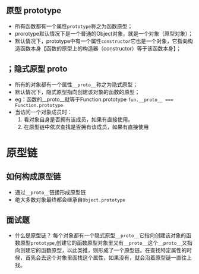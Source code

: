 
## 原型 prototype
+ 所有函数都有一个属性```prototype```称之为函数原型；
+ prorotype默认情况下是一个普通的Object对象，就是一个对象（原型对象）；
+ 默认情况下，prototype中有一个属性```constructor```它也是一个对象，它指向构造函数本身【函数的原型上的构造器（constructor）等于该函数本身】；

## ；隐式原型 __proto__
+ 所有的对象都有一个属性```__proto__```称之为隐式原型；
+ 默认情况下，隐式原型指向创建该对象的函数的原型；
+ eg：函数的__proto__就等于Function.prototype ```fun.__proto__ === Function.prototype```
+ 当访问一个对象成员时：
    1) 看对象自身是否拥有该成员，如果有直接使用。
    2) 在原型链中依次查找是否拥有该成员，如果有直接使用

# 原型链

## 如何构成原型链
+ 通过```__proto__```链接形成原型链
+ 绝大多数对象最终都会继承自```Object.prototype```

## 面试题
- 什么是原型链？
每个对象都有一个隐式原型`__proto__`它指向创建该对象的函数原型`prototype`,创建它的函数原型对象里又有`__proto__`这个`__proto__`又指向创建它的函数原型，以此类推，则形成了一个原型链。在查找特定属性的时候，首先会去这个对象里面找这个属性，如果没有，就会沿着原型链一直往上找。